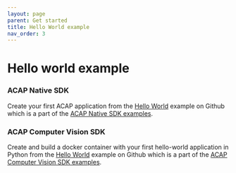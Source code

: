 ```yaml
---
layout: page
parent: Get started
title: Hello World example
nav_order: 3
---
```


# Hello world example

### ACAP Native SDK
Create your first ACAP application from the [Hello World](https://github.com/AxisCommunications/acap-native-sdk-examples/tree/master/hello-world) example on Github which is a part of the [ACAP Native SDK examples](https://github.com/AxisCommunications/acap-native-sdk-examples).

### ACAP Computer Vision SDK
Create and build a docker container with your first hello-world application in Python from the [Hello World](https://github.com/AxisCommunications/acap-computer-vision-sdk-examples/tree/master/hello-world) example on Github which is a part of the [ACAP Computer Vision SDK examples](https://github.com/AxisCommunications/acap-computer-vision-sdk-examples).

